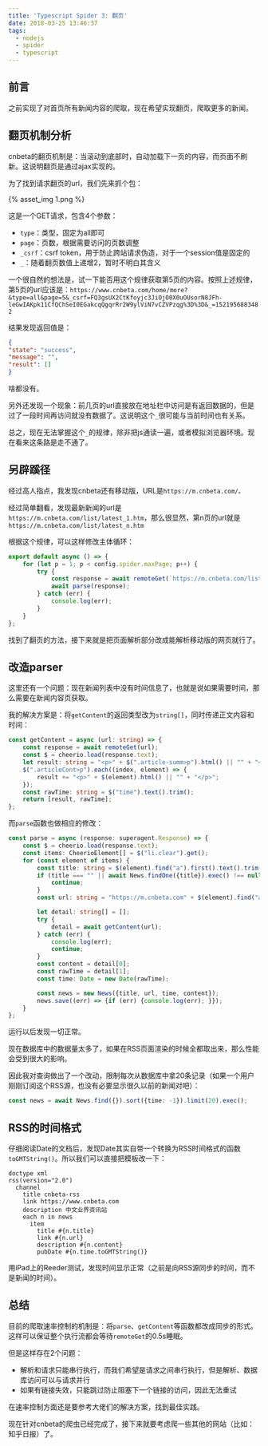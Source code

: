```yaml
---
title: 'Typescript Spider 3: 翻页'
date: 2018-03-25 13:46:37
tags:
  - nodejs
  - spider
  - typescript
---
```


## 前言

之前实现了对首页所有新闻内容的爬取，现在希望实现翻页，爬取更多的新闻。

## 翻页机制分析

cnbeta的翻页机制是：当滚动到底部时，自动加载下一页的内容，而页面不刷新。这说明翻页是通过ajax实现的。

为了找到请求翻页的url，我们先来抓个包：

{% asset_img 1.png %}

这是一个GET请求，包含4个参数：

- `type`：类型，固定为all即可
- `page`：页数，根据需要访问的页数调整
- `_csrf`：csrf token，用于防止跨站请求伪造，对于一个session值是固定的
- `_`：随着翻页数值上递增2，暂时不明白其含义

一个很自然的想法是，试一下能否用这个规律获取第5页的内容。按照上述规律，第5页的url应该是：`https://www.cnbeta.com/home/more?&type=all&page=5&_csrf=FQ3gsUX2CtKfoyjc3JiOjO0X0uOUsorN8JFh-leGwIAKpk11CfQChSeI0EGakcqQgqrRr2W9ylViN7vCZVPzqg%3D%3D&_=1521956883482`

结果发现返回值是：

```json
{
"state": "success",
"message": "",
"result": []
}
```

啥都没有。

另外还发现一个现象：前几页的url直接放在地址栏中访问是有返回数据的，但是过了一段时间再访问就没有数据了。这说明这个`_`很可能与当前时间也有关系。

总之，现在无法掌握这个`_`的规律，除非把js通读一遍，或者模拟浏览器环境。现在看来这条路是走不通了。

## 另辟蹊径

经过高人指点，我发现cnbeta还有移动版，URL是`https://m.cnbeta.com/。`

经过简单翻看，发现最新新闻的url是`https://m.cnbeta.com/list/latest_1.htm`，那么很显然，第n页的url就是`https://m.cnbeta.com/list/latest_n.htm`

根据这个规律，可以这样修改主体循环：

```typescript
export default async () => {
    for (let p = 1; p < config.spider.maxPage; p++) {
        try {
            const response = await remoteGet(`https://m.cnbeta.com/list/latest_${p}.htm`);
            await parse(response);
        } catch (err) {
            console.log(err);
        }
    }
};
```

找到了翻页的方法，接下来就是把页面解析部分改成能解析移动版的网页就行了。

## 改造parser

这里还有一个问题：现在新闻列表中没有时间信息了，也就是说如果需要时间，那么需要在新闻内容页获取。

我的解决方案是：将`getContent`的返回类型改为`string[]`，同时传递正文内容和时间：

```typescript
const getContent = async (url: string) => {
    const response = await remoteGet(url);
    const $ = cheerio.load(response.text);
    let result: string = "<p>" + $(".article-summ>p").html() || "" + "</p>";
    $(".articleCont>p").each((index, element) => {
        result += "<p>" + $(element).html() || "" + "</p>";
    });
    const rawTime: string = $("time").text().trim();
    return [result, rawTime];
};
```

而`parse`函数也做相应的修改：

```typescript
const parse = async (response: superagent.Response) => {
    const $ = cheerio.load(response.text);
    const items: CheerioElement[] = $("li.clear").get();
    for (const element of items) {
        const title: string = $(element).find("a").first().text().trim();
        if (title === "" || await News.findOne({title}).exec() !== null) {
            continue;
        }
        const url: string = "https://m.cnbeta.com" + $(element).find("a").first().attr("href");

        let detail: string[] = [];
        try {
            detail = await getContent(url);
        } catch (err) {
            console.log(err);
            continue;
        }
        const content = detail[0];
        const rawTime = detail[1];
        const time: Date = new Date(rawTime);

        const news = new News({title, url, time, content});
        news.save((err) => {if (err) {console.log(err); }});
    }
};
```

运行以后发现一切正常。

现在数据库中的数据量太多了，如果在RSS页面渲染的时候全都取出来，那么性能会受到很大的影响。

因此我对查询做出了一个改动，限制每次从数据库中拿20条记录（如果一个用户刚刚订阅这个RSS源，也没有必要显示很久以前的新闻对吧）：

```typescript
const news = await News.find({}).sort({time: -1}).limit(20).exec();
```

## RSS的时间格式

仔细阅读Date的文档后，发现Date其实自带一个转换为RSS时间格式的函数`toGMTString()`。所以我们可以直接把模板改一下：

```jade
doctype xml
rss(version="2.0")
  channel
    title cnbeta-rss
    link https://www.cnbeta.com
    description 中文业界资讯站
    each n in news
      item
        title #{n.title}
        link #{n.url}
        description #{n.content}
        pubDate #{n.time.toGMTString()}
```

用iPad上的Reeder测试，发现时间显示正常（之前是向RSS源同步的时间，而不是新闻的时间）。

## 总结

目前的爬取速率控制的机制是：将`parse`、`getContent`等函数都改成同步的形式。这样可以保证整个执行流都会等待`remoteGet`的0.5s睡眠。

但是这样存在2个问题：

- 解析和请求只能串行执行，而我们希望是请求之间串行执行，但是解析、数据库访问可以与请求并行
- 如果有链接失效，只能跳过防止阻塞下一个链接的访问，因此无法重试

在速率控制方面还是要参考大佬们的解决方案，找到最佳实践。

现在针对cnbeta的爬虫已经完成了，接下来就要考虑爬一些其他的网站（比如：知乎日报）了。